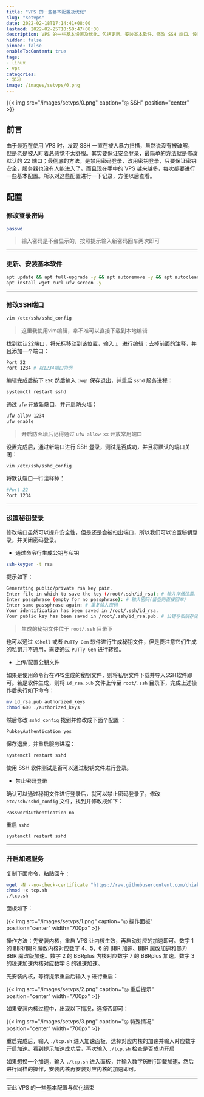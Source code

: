 ```yaml
---
title: "VPS 的一些基本配置及优化"
slug: "setvps"
date: 2022-02-18T17:14:41+08:00
lastmod: 2022-02-25T10:50:47+08:00
description: VPS 的一些基本设置及优化，包括更新、安装基本软件、修改 SSH 端口、设置密钥登陆、开启加速服务等。
hidden: false
pinned: false
enableTocContent: true
tags:
- linux
- vps
categories:
- 学习
image: /images/setvps/0.png
---
```


{{< img src="/images/setvps/0.png" caption="◎ SSH" position="center" >}}

## 前言

由于最近在使用 VPS 时，发现 SSH 一直在被人暴力扫描，虽然说没有被破解，但是老是被人盯着总感觉不太舒服。其实要保证安全登录，最简单的方法就是修改默认的 22 端口；最彻底的方法，是禁用密码登录，改用密钥登录，只要保证密钥安全，服务器也没有人能进入了。而且现在手中的 VPS 越来越多，每次都要进行一些基本配置。所以对这些配置进行一下记录，方便以后查看。

<!--more-->

## 配置

### 修改登录密码

```bash
passwd
```

> 输入密码是不会显示的，按照提示输入新密码回车两次即可

---

### 更新、安装基本软件

```bash
apt update && apt full-upgrade -y && apt autoremove -y && apt autoclean
apt install wget curl ufw screen -y
```

---

### 修改SSH端口

```bash
vim /etc/ssh/sshd_config
```

> 这里我使用vim编辑，拿不准可以直接下载到本地编辑

找到默认22端口，将光标移动到该位置，输入 `i ` 进行编辑；去掉前面的注释，并且添加一个端口：

```bash
Port 22
Port 1234 # 以1234端口为例
```

编辑完成后按下 `ESC` 然后输入 `:wq!` 保存退出，并重启 `sshd` 服务进程：

```bash
systemctl restart sshd
```

通过 `ufw` 开放新端口，并开启防火墙：

```bash
ufw allow 1234
ufw enable
```

> 开启防火墙后记得通过 `ufw allow xx` 开放常用端口

设置完成后，通过新端口进行 SSH 登录，测试是否成功，并且将默认的端口关闭：

```bash
vim /etc/ssh/sshd_config
```

将默认端口一行注释掉：

```bash
#Port 22
Port 1234
```

---

### 设置秘钥登录

修改端口虽然可以提升安全性，但是还是会被扫出端口，所以我们可以设置秘钥登录，并关闭密码登录。

- 通过命令行生成公钥与私钥

```bash
ssh-keygen -t rsa
```

提示如下：

```bash
Generating public/private rsa key pair.
Enter file in which to save the key (/root/.ssh/id_rsa): # 输入存储位置，建议回车使用默认位置
Enter passphrase (empty for no passphrase): # 输入密码(留空则直接回车)
Enter same passphrase again: # 重复输入密码
Your identification has been saved in /root/.ssh/id_rsa.
Your public key has been saved in /root/.ssh/id_rsa.pub. # 公钥与私钥存储位置
```

> 生成的秘钥文件位于 `root/.ssh` 目录下

也可以通过 `XShell` 或者 `PuTTy Gen` 软件进行生成秘钥文件，但是要注意它们生成的私钥并不通用，需要通过 `PuTTy Gen` 进行转换。

- 上传/配置公钥文件

如果是使用命令行在VPS生成的秘钥文件，则将私钥文件下载并导入SSH软件即可。若是软件生成，则将 `id_rsa.pub` 文件上传至 `root/.ssh` 目录下，完成上述操作后执行如下命令：

```bash
mv id_rsa.pub authorized_keys
chmod 600 ./authorized_keys
```

然后修改 `sshd_config` 找到并修改成下面个配置 ：

```bash
PubkeyAuthentication yes
```

保存退出，并重启服务进程：

```bash
systemctl restart sshd
```

使用 SSH 软件测试是否可以通过秘钥文件进行登录。

- 禁止密码登录

确认可以通过秘钥文件进行登录后，就可以禁止密码登录了，修改 `etc/ssh/sshd_config` 文件，找到并修改成如下：

```bash
PasswordAuthentication no
```

重启 `sshd` 

```bash
systemctl restart sshd
```

---

### 开启加速服务

复制下面命令，粘贴回车：

```bash
wget -N --no-check-certificate "https://raw.githubusercontent.com/chiakge/Linux-NetSpeed/master/tcp.sh"
chmod +x tcp.sh
./tcp.sh
```

面板如下：

{{< img src="/images/setvps/1.png" caption="◎ 操作面板" position="center" width="700px" >}}

操作方法：先安装内核，重启 VPS 让内核生效，再启动对应的加速即可。数字 1 的 BBR/BBR 魔改内核对应数字 4、5、6 的 BBR 加速、BBR 魔改加速和暴力 BBR 魔改版加速。数字 2 的 BBRplus 内核对应数字 7 的 BBRplus 加速。数字 3 的锐速加速内核对应数字 8 的锐速加速。


先安装内核，等待提示重启后输入 `y` 进行重启：

{{< img src="/images/setvps/2.png" caption="◎ 重启提示" position="center" width="700px" >}}

如果安装内核过程中，出现以下情况，选择否即可：

{{< img src="/images/setvps/3.png" caption="◎ 特殊情况" position="center" width="700px" >}}

重启完成后，输入 `./tcp.sh` 进入加速面板，选择对应内核的加速并输入对应数字开启加速。看到提示加速成功后，再次输入 `./tcp.sh` 检查是否成功开启

如果想换一个加速，输入 `./tcp.sh` 进入面板，并输入数字9进行卸载加速，然后进行同样的操作，安装内核再安装对应内核的加速即可。

---

至此 VPS 的一些基本配置与优化结束
